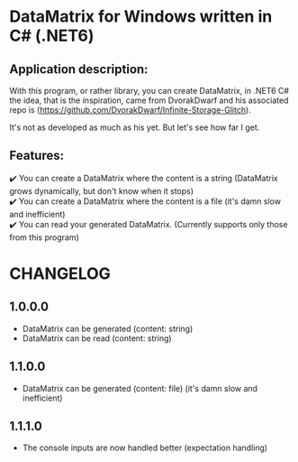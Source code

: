 # DataMatrix for Windows written in C# (.NET6)

## Application description:

With this program, or rather library, you can create DataMatrix, in .NET6 C# the idea, that is the inspiration, came from DvorakDwarf and his associated repo is (https://github.com/DvorakDwarf/Infinite-Storage-Glitch).

It's not as developed as much as his yet. But let's see how far I get.

## Features:

✔️ You can create a DataMatrix where the content is a string (DataMatrix grows dynamically, but don't know when it stops)<br/>
✔️ You can create a DataMatrix where the content is a file (it's damn slow and inefficient)<br/>
✔️ You can read your generated DataMatrix. (Currently supports only those from this program)<br/>

# CHANGELOG

## 1.0.0.0
- DataMatrix can be generated (content: string)
- DataMatrix can be read (content: string)

## 1.1.0.0
- DataMatrix can be generated (content: file) (it's damn slow and inefficient)

## 1.1.1.0
- The console inputs are now handled better (expectation handling)

